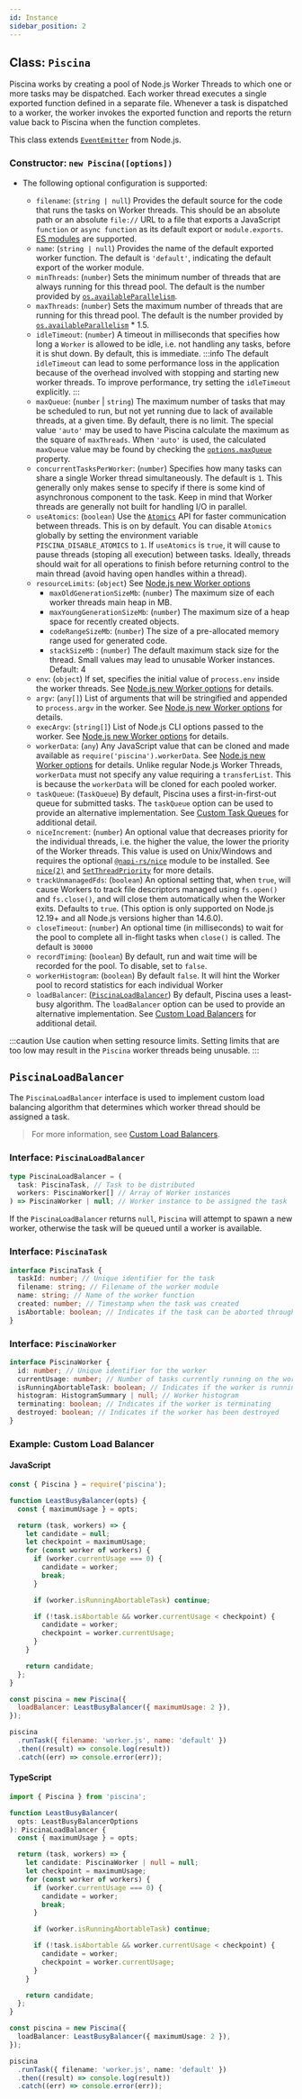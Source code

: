 ```yaml
---
id: Instance
sidebar_position: 2
---
```


## Class: `Piscina`

Piscina works by creating a pool of Node.js Worker Threads to which
one or more tasks may be dispatched. Each worker thread executes a
single exported function defined in a separate file. Whenever a
task is dispatched to a worker, the worker invokes the exported
function and reports the return value back to Piscina when the
function completes.

This class extends [`EventEmitter`](https://nodejs.org/api/events.html) from Node.js.

### Constructor: `new Piscina([options])`

- The following optional configuration is supported:

  - `filename`: (`string | null`) Provides the default source for the code that
    runs the tasks on Worker threads. This should be an absolute path or an
    absolute `file://` URL to a file that exports a JavaScript `function` or
    `async function` as its default export or `module.exports`. [ES modules](https://nodejs.org/api/esm.html)
    are supported.
  - `name`: (`string | null`) Provides the name of the default exported worker
    function. The default is `'default'`, indicating the default export of the
    worker module.
  - `minThreads`: (`number`) Sets the minimum number of threads that are always
    running for this thread pool. The default is the number provided by [`os.availableParallelism`](https://nodejs.org/api/os.html#osavailableparallelism).
  - `maxThreads`: (`number`) Sets the maximum number of threads that are
    running for this thread pool. The default is the number provided by [`os.availableParallelism`](https://nodejs.org/api/os.html#osavailableparallelism) \* 1.5.
  - `idleTimeout`: (`number`) A timeout in milliseconds that specifies how long
    a `Worker` is allowed to be idle, i.e. not handling any tasks, before it is
    shut down. By default, this is immediate.
    :::info
    The default `idleTimeout` can lead to some performance loss in the application because of the overhead involved with stopping and starting new worker threads. To improve performance, try setting the `idleTimeout` explicitly.
    :::
  - `maxQueue`: (`number` | `string`) The maximum number of tasks that may be
    scheduled to run, but not yet running due to lack of available threads, at
    a given time. By default, there is no limit. The special value `'auto'`
    may be used to have Piscina calculate the maximum as the square of `maxThreads`.
    When `'auto'` is used, the calculated `maxQueue` value may be found by checking
    the [`options.maxQueue`](#property-options-readonly) property.
  - `concurrentTasksPerWorker`: (`number`) Specifies how many tasks can share
    a single Worker thread simultaneously. The default is `1`. This generally
    only makes sense to specify if there is some kind of asynchronous component
    to the task. Keep in mind that Worker threads are generally not built for
    handling I/O in parallel.
  - `useAtomics`: (`boolean`) Use the [`Atomics`](https://developer.mozilla.org/en-US/docs/Web/JavaScript/Reference/Global_Objects/Atomics) API for faster communication
    between threads. This is on by default. You can disable `Atomics` globally by
    setting the environment variable `PISCINA_DISABLE_ATOMICS` to `1`.
    If `useAtomics` is `true`, it will cause to pause threads (stoping all execution)
    between tasks. Ideally, threads should wait for all operations to finish before
    returning control to the main thread (avoid having open handles within a thread).
  - `resourceLimits`: (`object`) See [Node.js new Worker options](https://nodejs.org/api/worker_threads.html#worker_threads_new_worker_filename_options)
    - `maxOldGenerationSizeMb`: (`number`) The maximum size of each worker threads
      main heap in MB.
    - `maxYoungGenerationSizeMb`: (`number`) The maximum size of a heap space for
      recently created objects.
    - `codeRangeSizeMb`: (`number`) The size of a pre-allocated memory range used
      for generated code.
    - `stackSizeMb` : (`number`) The default maximum stack size for the thread.
      Small values may lead to unusable Worker instances. Default: 4
  - `env`: (`object`) If set, specifies the initial value of `process.env` inside
    the worker threads. See [Node.js new Worker options](https://nodejs.org/api/worker_threads.html#worker_threads_new_worker_filename_options) for details.
  - `argv`: (`any[]`) List of arguments that will be stringified and appended to
    `process.argv` in the worker. See [Node.js new Worker options](https://nodejs.org/api/worker_threads.html#worker_threads_new_worker_filename_options) for details.
  - `execArgv`: (`string[]`) List of Node.js CLI options passed to the worker.
    See [Node.js new Worker options](https://nodejs.org/api/worker_threads.html#worker_threads_new_worker_filename_options) for details.
  - `workerData`: (`any`) Any JavaScript value that can be cloned and made
    available as `require('piscina').workerData`. See [Node.js new Worker options](https://nodejs.org/api/worker_threads.html#worker_threads_new_worker_filename_options)
    for details. Unlike regular Node.js Worker Threads, `workerData` must not
    specify any value requiring a `transferList`. This is because the `workerData`
    will be cloned for each pooled worker.
  - `taskQueue`: (`TaskQueue`) By default, Piscina uses a first-in-first-out
    queue for submitted tasks. The `taskQueue` option can be used to provide an
    alternative implementation. See [Custom Task Queues](https://github.com/piscinajs/piscina#custom_task_queues) for additional detail.
  - `niceIncrement`: (`number`) An optional value that decreases priority for
    the individual threads, i.e. the higher the value, the lower the priority
    of the Worker threads. This value is used on Unix/Windows and requires the
    optional [`@napi-rs/nice`](https://npmjs.org/package/@napi-rs/nice) module to be installed.
    See [`nice(2)`](https://linux.die.net/man/2/nice) and [`SetThreadPriority`](https://learn.microsoft.com/en-us/windows/win32/api/processthreadsapi/nf-processthreadsapi-setthreadpriority) for more details.
  - `trackUnmanagedFds`: (`boolean`) An optional setting that, when `true`, will
    cause Workers to track file descriptors managed using `fs.open()` and
    `fs.close()`, and will close them automatically when the Worker exits.
    Defaults to `true`. (This option is only supported on Node.js 12.19+ and
    all Node.js versions higher than 14.6.0).
  - `closeTimeout`: (`number`) An optional time (in milliseconds) to wait for the pool to
    complete all in-flight tasks when `close()` is called. The default is `30000`
  - `recordTiming`: (`boolean`) By default, run and wait time will be recorded
    for the pool. To disable, set to `false`.
  - `workerHistogram`: (`boolean`) By default `false`. It will hint the Worker pool to record statistics for each individual Worker
  - `loadBalancer`: ([`PiscinaLoadBalancer`](#piscinaloadbalancer)) By default, Piscina uses a least-busy algorithm. The `loadBalancer`
    option can be used to provide an alternative implementation. See [Custom Load Balancers](../advanced-topics/loadbalancer.mdx) for additional detail.

:::caution
Use caution when setting resource limits. Setting limits that are too low may
result in the `Piscina` worker threads being unusable.
:::

## `PiscinaLoadBalancer`

The `PiscinaLoadBalancer` interface is used to implement custom load balancing algorithm that determines which worker thread should be assigned a task.

> For more information, see [Custom Load Balancers](../advanced-topics/loadbalancer.mdx).

### Interface: `PiscinaLoadBalancer`

```ts
type PiscinaLoadBalancer = (
  task: PiscinaTask, // Task to be distributed
  workers: PiscinaWorker[] // Array of Worker instances
) => PiscinaWorker | null; // Worker instance to be assigned the task
```

If the `PiscinaLoadBalancer` returns `null`, `Piscina` will attempt to spawn a new worker, otherwise the task will be queued until a worker is available.

### Interface: `PiscinaTask`

```ts
interface PiscinaTask {
  taskId: number; // Unique identifier for the task
  filename: string; // Filename of the worker module
  name: string; // Name of the worker function
  created: number; // Timestamp when the task was created
  isAbortable: boolean; // Indicates if the task can be aborted through AbortSignal
}
```

### Interface: `PiscinaWorker`

```ts
interface PiscinaWorker {
  id: number; // Unique identifier for the worker
  currentUsage: number; // Number of tasks currently running on the worker
  isRunningAbortableTask: boolean; // Indicates if the worker is running an abortable task
  histogram: HistogramSummary | null; // Worker histogram
  terminating: boolean; // Indicates if the worker is terminating
  destroyed: boolean; // Indicates if the worker has been destroyed
}
```

### Example: Custom Load Balancer

#### JavaScript
<a id="custom-load-balancer-example-js"> </a>

```js
const { Piscina } = require('piscina');

function LeastBusyBalancer(opts) {
  const { maximumUsage } = opts;

  return (task, workers) => {
    let candidate = null;
    let checkpoint = maximumUsage;
    for (const worker of workers) {
      if (worker.currentUsage === 0) {
        candidate = worker;
        break;
      }

      if (worker.isRunningAbortableTask) continue;

      if (!task.isAbortable && worker.currentUsage < checkpoint) {
        candidate = worker;
        checkpoint = worker.currentUsage;
      }
    }

    return candidate;
  };
}

const piscina = new Piscina({
  loadBalancer: LeastBusyBalancer({ maximumUsage: 2 }),
});

piscina
  .runTask({ filename: 'worker.js', name: 'default' })
  .then((result) => console.log(result))
  .catch((err) => console.error(err));
```

#### TypeScript
<a id="custom-load-balancer-example-ts"> </a>

```ts
import { Piscina } from 'piscina';

function LeastBusyBalancer(
  opts: LeastBusyBalancerOptions
): PiscinaLoadBalancer {
  const { maximumUsage } = opts;

  return (task, workers) => {
    let candidate: PiscinaWorker | null = null;
    let checkpoint = maximumUsage;
    for (const worker of workers) {
      if (worker.currentUsage === 0) {
        candidate = worker;
        break;
      }

      if (worker.isRunningAbortableTask) continue;

      if (!task.isAbortable && worker.currentUsage < checkpoint) {
        candidate = worker;
        checkpoint = worker.currentUsage;
      }
    }

    return candidate;
  };
}

const piscina = new Piscina({
  loadBalancer: LeastBusyBalancer({ maximumUsage: 2 }),
});

piscina
  .runTask({ filename: 'worker.js', name: 'default' })
  .then((result) => console.log(result))
  .catch((err) => console.error(err));
```
